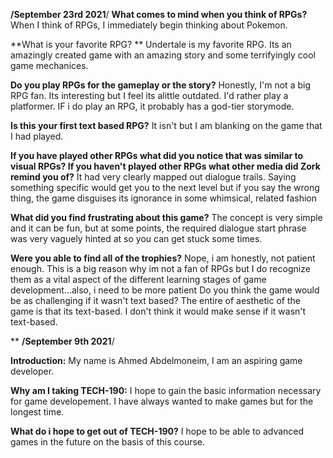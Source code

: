 **/September 23rd 2021**/
**What comes to mind when you think of RPGs?**
When I think of RPGs, I immediately begin thinking about Pokemon.

**What is your favorite RPG? **
Undertale is my favorite RPG. Its an amazingly created game with an amazing story and some terrifyingly cool game mechanices.

**Do you play RPGs for the gameplay or the story?**
Honestly, I'm not a big RPG fan. Its interesting but I feel its alittle outdated. I'd rather play a platformer. IF i do play an RPG, it probably has a god-tier storymode.

**Is this your first text based RPG?**
It isn't but I am blanking on the game that I had played. 

**If you have played other RPGs what did you notice that was similar to visual RPGs? If you haven't played other RPGs what other media did Zork remind you of?**
It had very clearly mapped out dialogue trails. Saying something specific would get you to the next level but if you say the wrong thing, the game disguises its ignorance in some whimsical, related fashion 

**What did you find frustrating about this game?**
The concept is very simple and it can be fun, but at some points, the required dialogue start phrase was very vaguely hinted at so you can get stuck some times. 

**Were you able to find all of the trophies?**
Nope, i am honestly, not patient enough. This is a big reason why im not a fan of RPGs but I do recognize them as a vital aspect of the different learning stages of game development...also,  i need to be more patient
Do you think the game would be as challenging if it wasn't text based?
The entire of aesthetic of the game is that its text-based. I don't think it would make sense if it wasn't text-based.

**
**/September 9th 2021**/

**Introduction:**
My name is Ahmed Abdelmoneim, I am an aspiring game developer.

**Why am I taking TECH-190:**
I hope to gain the basic information necessary for game developement. I have always wanted to make games but for the longest time.

**What do i hope to get out of TECH-190?**
I hope to be able to advanced games in the future on the basis of this course.
